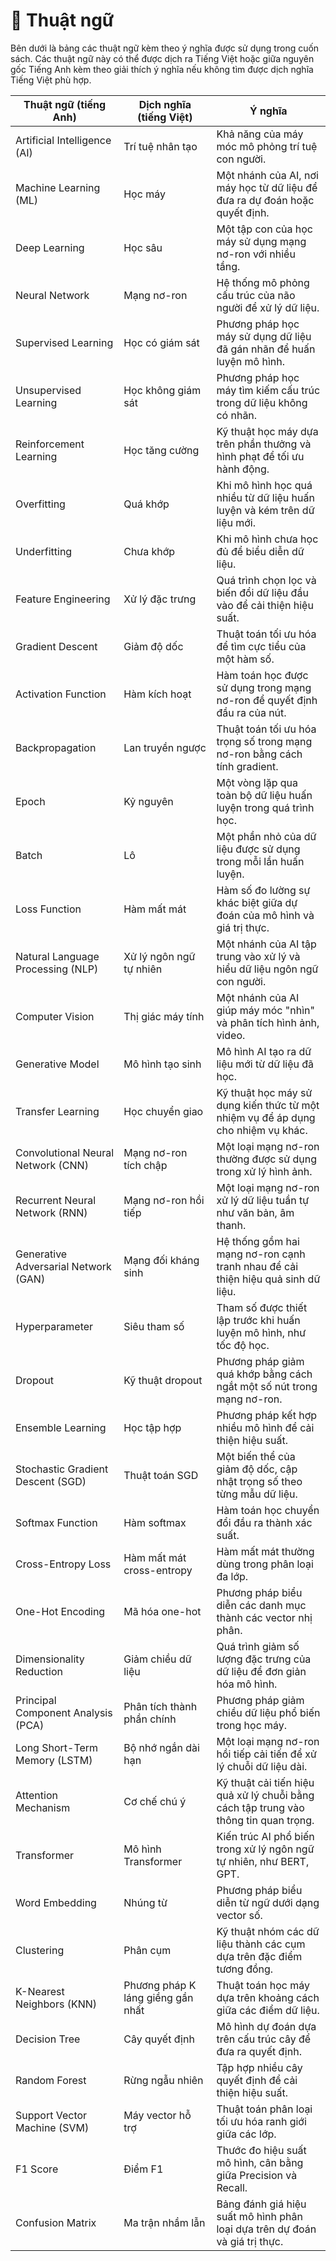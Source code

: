 # 📒 Thuật ngữ

Bên dưới là bảng các thuật ngữ kèm theo ý nghĩa được sử dụng trong cuốn sách. Các thuật ngữ này có thể được dịch ra Tiếng Việt hoặc giữa nguyên gốc Tiếng Anh kèm theo giải thích ý nghĩa nếu không tìm được dịch nghĩa Tiếng Việt phù hợp.

<table data-full-width="true"><thead><tr><th width="226">Thuật ngữ (tiếng Anh)</th><th width="226">Dịch nghĩa (tiếng Việt)</th><th width="398">Ý nghĩa</th></tr></thead><tbody><tr><td>Artificial Intelligence (AI)</td><td>Trí tuệ nhân tạo</td><td>Khả năng của máy móc mô phỏng trí tuệ con người.</td></tr><tr><td>Machine Learning (ML)</td><td>Học máy</td><td>Một nhánh của AI, nơi máy học từ dữ liệu để đưa ra dự đoán hoặc quyết định.</td></tr><tr><td>Deep Learning</td><td>Học sâu</td><td>Một tập con của học máy sử dụng mạng nơ-ron với nhiều tầng.</td></tr><tr><td>Neural Network</td><td>Mạng nơ-ron</td><td>Hệ thống mô phỏng cấu trúc của não người để xử lý dữ liệu.</td></tr><tr><td>Supervised Learning</td><td>Học có giám sát</td><td>Phương pháp học máy sử dụng dữ liệu đã gán nhãn để huấn luyện mô hình.</td></tr><tr><td>Unsupervised Learning</td><td>Học không giám sát</td><td>Phương pháp học máy tìm kiếm cấu trúc trong dữ liệu không có nhãn.</td></tr><tr><td>Reinforcement Learning</td><td>Học tăng cường</td><td>Kỹ thuật học máy dựa trên phần thưởng và hình phạt để tối ưu hành động.</td></tr><tr><td>Overfitting</td><td>Quá khớp</td><td>Khi mô hình học quá nhiều từ dữ liệu huấn luyện và kém trên dữ liệu mới.</td></tr><tr><td>Underfitting</td><td>Chưa khớp</td><td>Khi mô hình chưa học đủ để biểu diễn dữ liệu.</td></tr><tr><td>Feature Engineering</td><td>Xử lý đặc trưng</td><td>Quá trình chọn lọc và biến đổi dữ liệu đầu vào để cải thiện hiệu suất.</td></tr><tr><td>Gradient Descent</td><td>Giảm độ dốc</td><td>Thuật toán tối ưu hóa để tìm cực tiểu của một hàm số.</td></tr><tr><td>Activation Function</td><td>Hàm kích hoạt</td><td>Hàm toán học được sử dụng trong mạng nơ-ron để quyết định đầu ra của nút.</td></tr><tr><td>Backpropagation</td><td>Lan truyền ngược</td><td>Thuật toán tối ưu hóa trọng số trong mạng nơ-ron bằng cách tính gradient.</td></tr><tr><td>Epoch</td><td>Kỷ nguyên</td><td>Một vòng lặp qua toàn bộ dữ liệu huấn luyện trong quá trình học.</td></tr><tr><td>Batch</td><td>Lô</td><td>Một phần nhỏ của dữ liệu được sử dụng trong mỗi lần huấn luyện.</td></tr><tr><td>Loss Function</td><td>Hàm mất mát</td><td>Hàm số đo lường sự khác biệt giữa dự đoán của mô hình và giá trị thực.</td></tr><tr><td>Natural Language Processing (NLP)</td><td>Xử lý ngôn ngữ tự nhiên</td><td>Một nhánh của AI tập trung vào xử lý và hiểu dữ liệu ngôn ngữ con người.</td></tr><tr><td>Computer Vision</td><td>Thị giác máy tính</td><td>Một nhánh của AI giúp máy móc "nhìn" và phân tích hình ảnh, video.</td></tr><tr><td>Generative Model</td><td>Mô hình tạo sinh</td><td>Mô hình AI tạo ra dữ liệu mới từ dữ liệu đã học.</td></tr><tr><td>Transfer Learning</td><td>Học chuyển giao</td><td>Kỹ thuật học máy sử dụng kiến thức từ một nhiệm vụ để áp dụng cho nhiệm vụ khác.</td></tr><tr><td>Convolutional Neural Network (CNN)</td><td>Mạng nơ-ron tích chập</td><td>Một loại mạng nơ-ron thường được sử dụng trong xử lý hình ảnh.</td></tr><tr><td>Recurrent Neural Network (RNN)</td><td>Mạng nơ-ron hồi tiếp</td><td>Một loại mạng nơ-ron xử lý dữ liệu tuần tự như văn bản, âm thanh.</td></tr><tr><td>Generative Adversarial Network (GAN)</td><td>Mạng đối kháng sinh</td><td>Hệ thống gồm hai mạng nơ-ron cạnh tranh nhau để cải thiện hiệu quả sinh dữ liệu.</td></tr><tr><td>Hyperparameter</td><td>Siêu tham số</td><td>Tham số được thiết lập trước khi huấn luyện mô hình, như tốc độ học.</td></tr><tr><td>Dropout</td><td>Kỹ thuật dropout</td><td>Phương pháp giảm quá khớp bằng cách ngắt một số nút trong mạng nơ-ron.</td></tr><tr><td>Ensemble Learning</td><td>Học tập hợp</td><td>Phương pháp kết hợp nhiều mô hình để cải thiện hiệu suất.</td></tr><tr><td>Stochastic Gradient Descent (SGD)</td><td>Thuật toán SGD</td><td>Một biến thể của giảm độ dốc, cập nhật trọng số theo từng mẫu dữ liệu.</td></tr><tr><td>Softmax Function</td><td>Hàm softmax</td><td>Hàm toán học chuyển đổi đầu ra thành xác suất.</td></tr><tr><td>Cross-Entropy Loss</td><td>Hàm mất mát cross-entropy</td><td>Hàm mất mát thường dùng trong phân loại đa lớp.</td></tr><tr><td>One-Hot Encoding</td><td>Mã hóa one-hot</td><td>Phương pháp biểu diễn các danh mục thành các vector nhị phân.</td></tr><tr><td>Dimensionality Reduction</td><td>Giảm chiều dữ liệu</td><td>Quá trình giảm số lượng đặc trưng của dữ liệu để đơn giản hóa mô hình.</td></tr><tr><td>Principal Component Analysis (PCA)</td><td>Phân tích thành phần chính</td><td>Phương pháp giảm chiều dữ liệu phổ biến trong học máy.</td></tr><tr><td>Long Short-Term Memory (LSTM)</td><td>Bộ nhớ ngắn dài hạn</td><td>Một loại mạng nơ-ron hồi tiếp cải tiến để xử lý chuỗi dữ liệu dài.</td></tr><tr><td>Attention Mechanism</td><td>Cơ chế chú ý</td><td>Kỹ thuật cải tiến hiệu quả xử lý chuỗi bằng cách tập trung vào thông tin quan trọng.</td></tr><tr><td>Transformer</td><td>Mô hình Transformer</td><td>Kiến trúc AI phổ biến trong xử lý ngôn ngữ tự nhiên, như BERT, GPT.</td></tr><tr><td>Word Embedding</td><td>Nhúng từ</td><td>Phương pháp biểu diễn từ ngữ dưới dạng vector số.</td></tr><tr><td>Clustering</td><td>Phân cụm</td><td>Kỹ thuật nhóm các dữ liệu thành các cụm dựa trên đặc điểm tương đồng.</td></tr><tr><td>K-Nearest Neighbors (KNN)</td><td>Phương pháp K láng giềng gần nhất</td><td>Thuật toán học máy dựa trên khoảng cách giữa các điểm dữ liệu.</td></tr><tr><td>Decision Tree</td><td>Cây quyết định</td><td>Mô hình dự đoán dựa trên cấu trúc cây để đưa ra quyết định.</td></tr><tr><td>Random Forest</td><td>Rừng ngẫu nhiên</td><td>Tập hợp nhiều cây quyết định để cải thiện hiệu suất.</td></tr><tr><td>Support Vector Machine (SVM)</td><td>Máy vector hỗ trợ</td><td>Thuật toán phân loại tối ưu hóa ranh giới giữa các lớp.</td></tr><tr><td>F1 Score</td><td>Điểm F1</td><td>Thước đo hiệu suất mô hình, cân bằng giữa Precision và Recall.</td></tr><tr><td>Confusion Matrix</td><td>Ma trận nhầm lẫn</td><td>Bảng đánh giá hiệu suất mô hình phân loại dựa trên dự đoán và giá trị thực.</td></tr></tbody></table>
